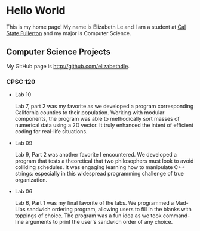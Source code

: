 # Hello World

This is my home page! My name is Elizabeth Le and I am a student at [Cal State Fullerton](http://www.fullerton.edu/) and my major is Computer Science.

## Computer Science Projects

My GitHub page is http://github.com/elizabethdle. 

### CPSC 120

* Lab 10

    Lab 7, part 2 was my favorite as we developed a program corresponding California counties to their population. Working with modular components, the program was able to methodically sort masses of numerical data using a 2D vector. It truly enhanced the intent of efficient coding for real-life situations.

* Lab 09
    
    Lab 9, Part 2 was another favorite I encountered. We developed a program that tests a theoretical that two philosophers must look to avoid colliding schedules. It was engaging learning how to manipulate C++ strings: especially in this widespread programming challenge of true organization. 

* Lab 06
    
    Lab 6, Part 1 was my final favorite of the labs. We programmed a Mad-Libs sandwich ordering program, allowing users to fill in the blanks with toppings of choice. The program was a fun idea as we took command-line arguments to print the user's sandwich order of any choice.